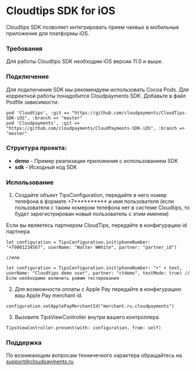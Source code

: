# Cloudtips SDK for iOS 

Cloudtips SDK позволяет интегрировать прием чаевых в мобильные приложение для платформы iOS.

### Требования
Для работы Cloudtips SDK необходим iOS версии 11.0 и выше.

### Подключение
Для подключения SDK мы рекомендуем использовать Cocoa Pods. Для корректной работы понадобится Cloudpayments SDK. Добавьте в файл Podfile зависимости:

```
pod 'Cloudtips', :git => "https://github.com/cloudpayments/CloudTips-SDK-iOS", :branch => "master"
pod 'Cloudpayments', :git => "https://github.com/cloudpayments/CloudPayments-SDK-iOS", :branch => "master"
```

### Структура проекта:

* **demo** - Пример реализации приложения с использованием SDK
* **sdk** - Исходный код SDK

### Использование

1. Создайте объект TipsConfiguration, передайте в него номер телефона в формате +7********** и имя пользователя (если пользователя с таким номером телефона нет в системе Cloudtips, то будет зарегистрирован новый пользователь с этим именем)

Если вы являетесь партнером CloudTips, передайте в конфигурацию id партнера
```
let configuration = TipsConfiguration.init(phoneNumber: "+79001234567", userName: "Walter WWhite", partner: "partner_id")

//или

let configuration = TipsConfiguration.init(phoneNumber: "+" + text, userName: "Cloudtips demo user", partner: "ctdemo", testMode: true) //Если необходимо включить режим тестирования
```

2. Для возможности оплаты с Apple Pay передайте в конфигурацию ваш Apple Pay merchant id.

```
configuration.setApplePayMerchantId("merchant.ru.cloudpayments")
```

3. Вызовите TipsViewController внутри вашего контроллера

```
TipsViewController.present(with: configuration, from: self)
```

### Поддержка

По возникающим вопросам техничечкого характера обращайтесь на support@cloudpayments.ru
